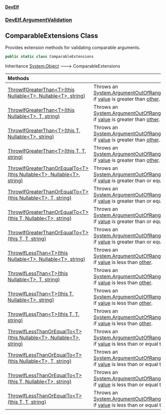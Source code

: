 #### [DevElf](README.md 'README')
### [DevElf\.ArgumentValidation](DevElf.ArgumentValidation.md 'DevElf\.ArgumentValidation')

## ComparableExtensions Class

Provides extension methods for validating comparable arguments\.

```csharp
public static class ComparableExtensions
```

Inheritance [System\.Object](https://learn.microsoft.com/en-us/dotnet/api/system.object 'System\.Object') &#129106; ComparableExtensions

| Methods | |
| :--- | :--- |
| [ThrowIfGreaterThan&lt;T&gt;\(this Nullable&lt;T&gt;, Nullable&lt;T&gt;, string\)](ComparableExtensions.ThrowIfGreaterThan.md#DevElf.ArgumentValidation.ComparableExtensions.ThrowIfGreaterThan_T_(thisSystem.Nullable_T_,System.Nullable_T_,string) 'DevElf\.ArgumentValidation\.ComparableExtensions\.ThrowIfGreaterThan\<T\>\(this System\.Nullable\<T\>, System\.Nullable\<T\>, string\)') | Throws an [System\.ArgumentOutOfRangeException](https://learn.microsoft.com/en-us/dotnet/api/system.argumentoutofrangeexception 'System\.ArgumentOutOfRangeException') if [value](ComparableExtensions.md#DevElf.ArgumentValidation.ComparableExtensions.ThrowIfGreaterThan_T_(thisSystem.Nullable_T_,System.Nullable_T_,string).value 'DevElf\.ArgumentValidation\.ComparableExtensions\.ThrowIfGreaterThan\<T\>\(this System\.Nullable\<T\>, System\.Nullable\<T\>, string\)\.value') is greater than [other](ComparableExtensions.md#DevElf.ArgumentValidation.ComparableExtensions.ThrowIfGreaterThan_T_(thisSystem.Nullable_T_,System.Nullable_T_,string).other 'DevElf\.ArgumentValidation\.ComparableExtensions\.ThrowIfGreaterThan\<T\>\(this System\.Nullable\<T\>, System\.Nullable\<T\>, string\)\.other')\. |
| [ThrowIfGreaterThan&lt;T&gt;\(this Nullable&lt;T&gt;, T, string\)](ComparableExtensions.ThrowIfGreaterThan.md#DevElf.ArgumentValidation.ComparableExtensions.ThrowIfGreaterThan_T_(thisSystem.Nullable_T_,T,string) 'DevElf\.ArgumentValidation\.ComparableExtensions\.ThrowIfGreaterThan\<T\>\(this System\.Nullable\<T\>, T, string\)') | Throws an [System\.ArgumentOutOfRangeException](https://learn.microsoft.com/en-us/dotnet/api/system.argumentoutofrangeexception 'System\.ArgumentOutOfRangeException') if [value](ComparableExtensions.md#DevElf.ArgumentValidation.ComparableExtensions.ThrowIfGreaterThan_T_(thisSystem.Nullable_T_,T,string).value 'DevElf\.ArgumentValidation\.ComparableExtensions\.ThrowIfGreaterThan\<T\>\(this System\.Nullable\<T\>, T, string\)\.value') is greater than [other](ComparableExtensions.md#DevElf.ArgumentValidation.ComparableExtensions.ThrowIfGreaterThan_T_(thisSystem.Nullable_T_,T,string).other 'DevElf\.ArgumentValidation\.ComparableExtensions\.ThrowIfGreaterThan\<T\>\(this System\.Nullable\<T\>, T, string\)\.other')\. |
| [ThrowIfGreaterThan&lt;T&gt;\(this T, Nullable&lt;T&gt;, string\)](ComparableExtensions.ThrowIfGreaterThan.md#DevElf.ArgumentValidation.ComparableExtensions.ThrowIfGreaterThan_T_(thisT,System.Nullable_T_,string) 'DevElf\.ArgumentValidation\.ComparableExtensions\.ThrowIfGreaterThan\<T\>\(this T, System\.Nullable\<T\>, string\)') | Throws an [System\.ArgumentOutOfRangeException](https://learn.microsoft.com/en-us/dotnet/api/system.argumentoutofrangeexception 'System\.ArgumentOutOfRangeException') if [value](ComparableExtensions.md#DevElf.ArgumentValidation.ComparableExtensions.ThrowIfGreaterThan_T_(thisT,System.Nullable_T_,string).value 'DevElf\.ArgumentValidation\.ComparableExtensions\.ThrowIfGreaterThan\<T\>\(this T, System\.Nullable\<T\>, string\)\.value') is greater than [other](ComparableExtensions.md#DevElf.ArgumentValidation.ComparableExtensions.ThrowIfGreaterThan_T_(thisT,System.Nullable_T_,string).other 'DevElf\.ArgumentValidation\.ComparableExtensions\.ThrowIfGreaterThan\<T\>\(this T, System\.Nullable\<T\>, string\)\.other')\. |
| [ThrowIfGreaterThan&lt;T&gt;\(this T, T, string\)](ComparableExtensions.ThrowIfGreaterThan.md#DevElf.ArgumentValidation.ComparableExtensions.ThrowIfGreaterThan_T_(thisT,T,string) 'DevElf\.ArgumentValidation\.ComparableExtensions\.ThrowIfGreaterThan\<T\>\(this T, T, string\)') | Throws an [System\.ArgumentOutOfRangeException](https://learn.microsoft.com/en-us/dotnet/api/system.argumentoutofrangeexception 'System\.ArgumentOutOfRangeException') if [value](ComparableExtensions.md#DevElf.ArgumentValidation.ComparableExtensions.ThrowIfGreaterThan_T_(thisT,T,string).value 'DevElf\.ArgumentValidation\.ComparableExtensions\.ThrowIfGreaterThan\<T\>\(this T, T, string\)\.value') is greater than [other](ComparableExtensions.md#DevElf.ArgumentValidation.ComparableExtensions.ThrowIfGreaterThan_T_(thisT,T,string).other 'DevElf\.ArgumentValidation\.ComparableExtensions\.ThrowIfGreaterThan\<T\>\(this T, T, string\)\.other')\. |
| [ThrowIfGreaterThanOrEqualTo&lt;T&gt;\(this Nullable&lt;T&gt;, Nullable&lt;T&gt;, string\)](ComparableExtensions.ThrowIfGreaterThanOrEqualTo.md#DevElf.ArgumentValidation.ComparableExtensions.ThrowIfGreaterThanOrEqualTo_T_(thisSystem.Nullable_T_,System.Nullable_T_,string) 'DevElf\.ArgumentValidation\.ComparableExtensions\.ThrowIfGreaterThanOrEqualTo\<T\>\(this System\.Nullable\<T\>, System\.Nullable\<T\>, string\)') | Throws an [System\.ArgumentOutOfRangeException](https://learn.microsoft.com/en-us/dotnet/api/system.argumentoutofrangeexception 'System\.ArgumentOutOfRangeException') if [value](ComparableExtensions.md#DevElf.ArgumentValidation.ComparableExtensions.ThrowIfGreaterThanOrEqualTo_T_(thisSystem.Nullable_T_,System.Nullable_T_,string).value 'DevElf\.ArgumentValidation\.ComparableExtensions\.ThrowIfGreaterThanOrEqualTo\<T\>\(this System\.Nullable\<T\>, System\.Nullable\<T\>, string\)\.value') is greater than or equal to [other](ComparableExtensions.md#DevElf.ArgumentValidation.ComparableExtensions.ThrowIfGreaterThanOrEqualTo_T_(thisSystem.Nullable_T_,System.Nullable_T_,string).other 'DevElf\.ArgumentValidation\.ComparableExtensions\.ThrowIfGreaterThanOrEqualTo\<T\>\(this System\.Nullable\<T\>, System\.Nullable\<T\>, string\)\.other')\. |
| [ThrowIfGreaterThanOrEqualTo&lt;T&gt;\(this Nullable&lt;T&gt;, T, string\)](ComparableExtensions.ThrowIfGreaterThanOrEqualTo.md#DevElf.ArgumentValidation.ComparableExtensions.ThrowIfGreaterThanOrEqualTo_T_(thisSystem.Nullable_T_,T,string) 'DevElf\.ArgumentValidation\.ComparableExtensions\.ThrowIfGreaterThanOrEqualTo\<T\>\(this System\.Nullable\<T\>, T, string\)') | Throws an [System\.ArgumentOutOfRangeException](https://learn.microsoft.com/en-us/dotnet/api/system.argumentoutofrangeexception 'System\.ArgumentOutOfRangeException') if [value](ComparableExtensions.md#DevElf.ArgumentValidation.ComparableExtensions.ThrowIfGreaterThanOrEqualTo_T_(thisSystem.Nullable_T_,T,string).value 'DevElf\.ArgumentValidation\.ComparableExtensions\.ThrowIfGreaterThanOrEqualTo\<T\>\(this System\.Nullable\<T\>, T, string\)\.value') is greater than or equal to [other](ComparableExtensions.md#DevElf.ArgumentValidation.ComparableExtensions.ThrowIfGreaterThanOrEqualTo_T_(thisSystem.Nullable_T_,T,string).other 'DevElf\.ArgumentValidation\.ComparableExtensions\.ThrowIfGreaterThanOrEqualTo\<T\>\(this System\.Nullable\<T\>, T, string\)\.other')\. |
| [ThrowIfGreaterThanOrEqualTo&lt;T&gt;\(this T, Nullable&lt;T&gt;, string\)](ComparableExtensions.ThrowIfGreaterThanOrEqualTo.md#DevElf.ArgumentValidation.ComparableExtensions.ThrowIfGreaterThanOrEqualTo_T_(thisT,System.Nullable_T_,string) 'DevElf\.ArgumentValidation\.ComparableExtensions\.ThrowIfGreaterThanOrEqualTo\<T\>\(this T, System\.Nullable\<T\>, string\)') | Throws an [System\.ArgumentOutOfRangeException](https://learn.microsoft.com/en-us/dotnet/api/system.argumentoutofrangeexception 'System\.ArgumentOutOfRangeException') if [value](ComparableExtensions.md#DevElf.ArgumentValidation.ComparableExtensions.ThrowIfGreaterThanOrEqualTo_T_(thisT,System.Nullable_T_,string).value 'DevElf\.ArgumentValidation\.ComparableExtensions\.ThrowIfGreaterThanOrEqualTo\<T\>\(this T, System\.Nullable\<T\>, string\)\.value') is greater than or equal to [other](ComparableExtensions.md#DevElf.ArgumentValidation.ComparableExtensions.ThrowIfGreaterThanOrEqualTo_T_(thisT,System.Nullable_T_,string).other 'DevElf\.ArgumentValidation\.ComparableExtensions\.ThrowIfGreaterThanOrEqualTo\<T\>\(this T, System\.Nullable\<T\>, string\)\.other')\. |
| [ThrowIfGreaterThanOrEqualTo&lt;T&gt;\(this T, T, string\)](ComparableExtensions.ThrowIfGreaterThanOrEqualTo.md#DevElf.ArgumentValidation.ComparableExtensions.ThrowIfGreaterThanOrEqualTo_T_(thisT,T,string) 'DevElf\.ArgumentValidation\.ComparableExtensions\.ThrowIfGreaterThanOrEqualTo\<T\>\(this T, T, string\)') | Throws an [System\.ArgumentOutOfRangeException](https://learn.microsoft.com/en-us/dotnet/api/system.argumentoutofrangeexception 'System\.ArgumentOutOfRangeException') if [value](ComparableExtensions.md#DevElf.ArgumentValidation.ComparableExtensions.ThrowIfGreaterThanOrEqualTo_T_(thisT,T,string).value 'DevElf\.ArgumentValidation\.ComparableExtensions\.ThrowIfGreaterThanOrEqualTo\<T\>\(this T, T, string\)\.value') is greater than or equal to [other](ComparableExtensions.md#DevElf.ArgumentValidation.ComparableExtensions.ThrowIfGreaterThanOrEqualTo_T_(thisT,T,string).other 'DevElf\.ArgumentValidation\.ComparableExtensions\.ThrowIfGreaterThanOrEqualTo\<T\>\(this T, T, string\)\.other')\. |
| [ThrowIfLessThan&lt;T&gt;\(this Nullable&lt;T&gt;, Nullable&lt;T&gt;, string\)](ComparableExtensions.ThrowIfLessThan.md#DevElf.ArgumentValidation.ComparableExtensions.ThrowIfLessThan_T_(thisSystem.Nullable_T_,System.Nullable_T_,string) 'DevElf\.ArgumentValidation\.ComparableExtensions\.ThrowIfLessThan\<T\>\(this System\.Nullable\<T\>, System\.Nullable\<T\>, string\)') | Throws an [System\.ArgumentOutOfRangeException](https://learn.microsoft.com/en-us/dotnet/api/system.argumentoutofrangeexception 'System\.ArgumentOutOfRangeException') if [value](ComparableExtensions.md#DevElf.ArgumentValidation.ComparableExtensions.ThrowIfLessThan_T_(thisSystem.Nullable_T_,System.Nullable_T_,string).value 'DevElf\.ArgumentValidation\.ComparableExtensions\.ThrowIfLessThan\<T\>\(this System\.Nullable\<T\>, System\.Nullable\<T\>, string\)\.value') is less than [other](ComparableExtensions.md#DevElf.ArgumentValidation.ComparableExtensions.ThrowIfLessThan_T_(thisSystem.Nullable_T_,System.Nullable_T_,string).other 'DevElf\.ArgumentValidation\.ComparableExtensions\.ThrowIfLessThan\<T\>\(this System\.Nullable\<T\>, System\.Nullable\<T\>, string\)\.other')\. |
| [ThrowIfLessThan&lt;T&gt;\(this Nullable&lt;T&gt;, T, string\)](ComparableExtensions.ThrowIfLessThan.md#DevElf.ArgumentValidation.ComparableExtensions.ThrowIfLessThan_T_(thisSystem.Nullable_T_,T,string) 'DevElf\.ArgumentValidation\.ComparableExtensions\.ThrowIfLessThan\<T\>\(this System\.Nullable\<T\>, T, string\)') | Throws an [System\.ArgumentOutOfRangeException](https://learn.microsoft.com/en-us/dotnet/api/system.argumentoutofrangeexception 'System\.ArgumentOutOfRangeException') if [value](ComparableExtensions.md#DevElf.ArgumentValidation.ComparableExtensions.ThrowIfLessThan_T_(thisSystem.Nullable_T_,T,string).value 'DevElf\.ArgumentValidation\.ComparableExtensions\.ThrowIfLessThan\<T\>\(this System\.Nullable\<T\>, T, string\)\.value') is less than [other](ComparableExtensions.md#DevElf.ArgumentValidation.ComparableExtensions.ThrowIfLessThan_T_(thisSystem.Nullable_T_,T,string).other 'DevElf\.ArgumentValidation\.ComparableExtensions\.ThrowIfLessThan\<T\>\(this System\.Nullable\<T\>, T, string\)\.other')\. |
| [ThrowIfLessThan&lt;T&gt;\(this T, Nullable&lt;T&gt;, string\)](ComparableExtensions.ThrowIfLessThan.md#DevElf.ArgumentValidation.ComparableExtensions.ThrowIfLessThan_T_(thisT,System.Nullable_T_,string) 'DevElf\.ArgumentValidation\.ComparableExtensions\.ThrowIfLessThan\<T\>\(this T, System\.Nullable\<T\>, string\)') | Throws an [System\.ArgumentOutOfRangeException](https://learn.microsoft.com/en-us/dotnet/api/system.argumentoutofrangeexception 'System\.ArgumentOutOfRangeException') if [value](ComparableExtensions.md#DevElf.ArgumentValidation.ComparableExtensions.ThrowIfLessThan_T_(thisT,System.Nullable_T_,string).value 'DevElf\.ArgumentValidation\.ComparableExtensions\.ThrowIfLessThan\<T\>\(this T, System\.Nullable\<T\>, string\)\.value') is less than [other](ComparableExtensions.md#DevElf.ArgumentValidation.ComparableExtensions.ThrowIfLessThan_T_(thisT,System.Nullable_T_,string).other 'DevElf\.ArgumentValidation\.ComparableExtensions\.ThrowIfLessThan\<T\>\(this T, System\.Nullable\<T\>, string\)\.other')\. |
| [ThrowIfLessThan&lt;T&gt;\(this T, T, string\)](ComparableExtensions.ThrowIfLessThan.md#DevElf.ArgumentValidation.ComparableExtensions.ThrowIfLessThan_T_(thisT,T,string) 'DevElf\.ArgumentValidation\.ComparableExtensions\.ThrowIfLessThan\<T\>\(this T, T, string\)') | Throws an [System\.ArgumentOutOfRangeException](https://learn.microsoft.com/en-us/dotnet/api/system.argumentoutofrangeexception 'System\.ArgumentOutOfRangeException') if [value](ComparableExtensions.md#DevElf.ArgumentValidation.ComparableExtensions.ThrowIfLessThan_T_(thisT,T,string).value 'DevElf\.ArgumentValidation\.ComparableExtensions\.ThrowIfLessThan\<T\>\(this T, T, string\)\.value') is less than [other](ComparableExtensions.md#DevElf.ArgumentValidation.ComparableExtensions.ThrowIfLessThan_T_(thisT,T,string).other 'DevElf\.ArgumentValidation\.ComparableExtensions\.ThrowIfLessThan\<T\>\(this T, T, string\)\.other')\. |
| [ThrowIfLessThanOrEqualTo&lt;T&gt;\(this Nullable&lt;T&gt;, Nullable&lt;T&gt;, string\)](ComparableExtensions.ThrowIfLessThanOrEqualTo.md#DevElf.ArgumentValidation.ComparableExtensions.ThrowIfLessThanOrEqualTo_T_(thisSystem.Nullable_T_,System.Nullable_T_,string) 'DevElf\.ArgumentValidation\.ComparableExtensions\.ThrowIfLessThanOrEqualTo\<T\>\(this System\.Nullable\<T\>, System\.Nullable\<T\>, string\)') | Throws an [System\.ArgumentOutOfRangeException](https://learn.microsoft.com/en-us/dotnet/api/system.argumentoutofrangeexception 'System\.ArgumentOutOfRangeException') if [value](ComparableExtensions.md#DevElf.ArgumentValidation.ComparableExtensions.ThrowIfLessThanOrEqualTo_T_(thisSystem.Nullable_T_,System.Nullable_T_,string).value 'DevElf\.ArgumentValidation\.ComparableExtensions\.ThrowIfLessThanOrEqualTo\<T\>\(this System\.Nullable\<T\>, System\.Nullable\<T\>, string\)\.value') is less than or equal to [other](ComparableExtensions.md#DevElf.ArgumentValidation.ComparableExtensions.ThrowIfLessThanOrEqualTo_T_(thisSystem.Nullable_T_,System.Nullable_T_,string).other 'DevElf\.ArgumentValidation\.ComparableExtensions\.ThrowIfLessThanOrEqualTo\<T\>\(this System\.Nullable\<T\>, System\.Nullable\<T\>, string\)\.other')\. |
| [ThrowIfLessThanOrEqualTo&lt;T&gt;\(this Nullable&lt;T&gt;, T, string\)](ComparableExtensions.ThrowIfLessThanOrEqualTo.md#DevElf.ArgumentValidation.ComparableExtensions.ThrowIfLessThanOrEqualTo_T_(thisSystem.Nullable_T_,T,string) 'DevElf\.ArgumentValidation\.ComparableExtensions\.ThrowIfLessThanOrEqualTo\<T\>\(this System\.Nullable\<T\>, T, string\)') | Throws an [System\.ArgumentOutOfRangeException](https://learn.microsoft.com/en-us/dotnet/api/system.argumentoutofrangeexception 'System\.ArgumentOutOfRangeException') if [value](ComparableExtensions.md#DevElf.ArgumentValidation.ComparableExtensions.ThrowIfLessThanOrEqualTo_T_(thisSystem.Nullable_T_,T,string).value 'DevElf\.ArgumentValidation\.ComparableExtensions\.ThrowIfLessThanOrEqualTo\<T\>\(this System\.Nullable\<T\>, T, string\)\.value') is less than or equal to [other](ComparableExtensions.md#DevElf.ArgumentValidation.ComparableExtensions.ThrowIfLessThanOrEqualTo_T_(thisSystem.Nullable_T_,T,string).other 'DevElf\.ArgumentValidation\.ComparableExtensions\.ThrowIfLessThanOrEqualTo\<T\>\(this System\.Nullable\<T\>, T, string\)\.other')\. |
| [ThrowIfLessThanOrEqualTo&lt;T&gt;\(this T, Nullable&lt;T&gt;, string\)](ComparableExtensions.ThrowIfLessThanOrEqualTo.md#DevElf.ArgumentValidation.ComparableExtensions.ThrowIfLessThanOrEqualTo_T_(thisT,System.Nullable_T_,string) 'DevElf\.ArgumentValidation\.ComparableExtensions\.ThrowIfLessThanOrEqualTo\<T\>\(this T, System\.Nullable\<T\>, string\)') | Throws an [System\.ArgumentOutOfRangeException](https://learn.microsoft.com/en-us/dotnet/api/system.argumentoutofrangeexception 'System\.ArgumentOutOfRangeException') if [value](ComparableExtensions.md#DevElf.ArgumentValidation.ComparableExtensions.ThrowIfLessThanOrEqualTo_T_(thisT,System.Nullable_T_,string).value 'DevElf\.ArgumentValidation\.ComparableExtensions\.ThrowIfLessThanOrEqualTo\<T\>\(this T, System\.Nullable\<T\>, string\)\.value') is less than or equal to [other](ComparableExtensions.md#DevElf.ArgumentValidation.ComparableExtensions.ThrowIfLessThanOrEqualTo_T_(thisT,System.Nullable_T_,string).other 'DevElf\.ArgumentValidation\.ComparableExtensions\.ThrowIfLessThanOrEqualTo\<T\>\(this T, System\.Nullable\<T\>, string\)\.other')\. |
| [ThrowIfLessThanOrEqualTo&lt;T&gt;\(this T, T, string\)](ComparableExtensions.ThrowIfLessThanOrEqualTo.md#DevElf.ArgumentValidation.ComparableExtensions.ThrowIfLessThanOrEqualTo_T_(thisT,T,string) 'DevElf\.ArgumentValidation\.ComparableExtensions\.ThrowIfLessThanOrEqualTo\<T\>\(this T, T, string\)') | Throws an [System\.ArgumentOutOfRangeException](https://learn.microsoft.com/en-us/dotnet/api/system.argumentoutofrangeexception 'System\.ArgumentOutOfRangeException') if [value](ComparableExtensions.md#DevElf.ArgumentValidation.ComparableExtensions.ThrowIfLessThanOrEqualTo_T_(thisT,T,string).value 'DevElf\.ArgumentValidation\.ComparableExtensions\.ThrowIfLessThanOrEqualTo\<T\>\(this T, T, string\)\.value') is less than or equal to [other](ComparableExtensions.md#DevElf.ArgumentValidation.ComparableExtensions.ThrowIfLessThanOrEqualTo_T_(thisT,T,string).other 'DevElf\.ArgumentValidation\.ComparableExtensions\.ThrowIfLessThanOrEqualTo\<T\>\(this T, T, string\)\.other')\. |

